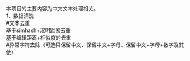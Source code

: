 本项目的主要内容为中文文本处理相关。  
1、数据清洗  
  #文本去重  
      基于simhash+汉明距离去重  
      基于编辑距离+相似度的去重  
  #异常字符去除（可选只保留中文、保留中文+字母、保留中文+字母+数字及其他）  
     
          
